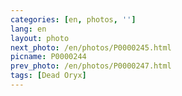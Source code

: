 ```yaml
---
categories: [en, photos, '']
lang: en
layout: photo
next_photo: /en/photos/P0000245.html
picname: P0000244
prev_photo: /en/photos/P0000247.html
tags: [Dead Oryx]
---
```

